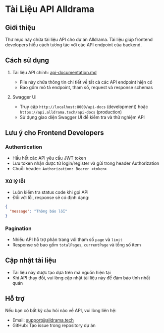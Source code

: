 # Tài Liệu API Alldrama

## Giới thiệu

Thư mục này chứa tài liệu API cho dự án Alldrama. Tài liệu giúp frontend developers hiểu cách tương tác với các API endpoint của backend.

## Cách sử dụng

1. Tài liệu API chính: [api-documentation.md](./api-documentation.md)

   - File này chứa thông tin chi tiết về tất cả các API endpoint hiện có
   - Bao gồm mô tả endpoint, tham số, request và response schemas

2. Swagger UI
   - Truy cập `http://localhost:8000/api-docs` (development) hoặc `https://api.alldrama.tech/api-docs` (production)
   - Sử dụng giao diện Swagger UI để kiểm tra và thử nghiệm API

## Lưu ý cho Frontend Developers

### Authentication

- Hầu hết các API yêu cầu JWT token
- Lưu token nhận được từ login/register và gửi trong header Authorization
- Chuỗi header: `Authorization: Bearer <token>`

### Xử lý lỗi

- Luôn kiểm tra status code khi gọi API
- Đối với lỗi, response sẽ có định dạng:

```json
{
  "message": "Thông báo lỗi"
}
```

### Pagination

- Nhiều API hỗ trợ phân trang với tham số `page` và `limit`
- Response sẽ bao gồm `totalPages`, `currentPage` và tổng số item

## Cập nhật tài liệu

- Tài liệu này được tạo dựa trên mã nguồn hiện tại
- Khi API thay đổi, vui lòng cập nhật tài liệu này để đảm bảo tính nhất quán

## Hỗ trợ

Nếu bạn có bất kỳ câu hỏi nào về API, vui lòng liên hệ:

- Email: support@alldrama.tech
- GitHub: Tạo issue trong repository dự án

